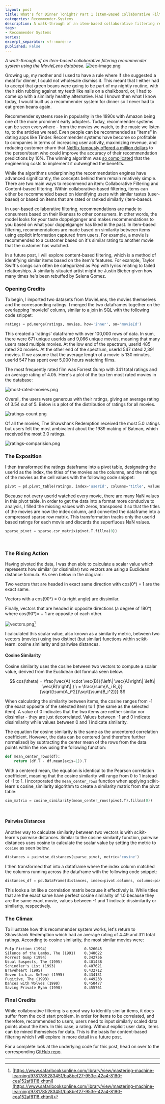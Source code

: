 ```yaml
---
layout: post
title: What's for Dinner Tonight? Part 1 (Item-Based Collaborative Filtering Recommender System)
categories: Recommender-Systems
description: A walk-through of an item-based collaborative filtering recommender system using the MovieLens database
tags:
- Recommender Systems
series:
excerpt_separator: <!--more-->
published: False
---
```

*A walk-through of an item-based collaborative filtering recommender system using the MovieLens database.*
![rec-image.png](/static/img/rec-image.png)

<!--more-->

Growing up, my mother and I used to have a rule where if she suggested a meal for dinner, I could not wholesale dismiss it.  This meant that I either had to accept that green beans were going to be part of my nightly routine, with their skin rubbing against my teeth like nails on a chalkboard, or, I had to come up with a similarly healthy alternative.  Had I known then what I know today, I would built us a recommender system for dinner so I never had to eat green beans again.

Recommender systems rose in popularity in the 1990s with Amazon being one of the more prominent early adopters.  Today, recommender systems can be seen everywhere - from the movies we watch, to the music we listen to, to the articles we read.  Even people can be recommended as "items" in dating apps like Tinder.  Recommender systems have become so profitable to companies in terms of increasing user activity, maximizing revenue, and reducing customer churn that [Netflix famously offered a million dollars](https://www.netflixprize.com/) to the person/team who could improve the accuracy of their recommendation predictions by 10%.  The winning algorithm was [so complicated](https://www.wired.com/2012/04/netflix-prize-costs/) that the engineering costs to implement it outweighed the benefits.

While the algorithms underpinning the recommendation engines have advanced significantly, the concepts behind them remain relatively simple.  There are two main ways to recommend an item: Collaborative Filtering and Content-based filtering.  Within collaborative-based filtering, items can either be recommended based on identifying users with similar tastes (user-based) or based on items that are rated or ranked similarly (item-based).

In user-based collaborative filtering, recommendations are made to consumers based on their likeness to other consumers.  In other words, the model looks for your taste doppelganger and makes recommendations to you based on what your doppelganger has liked in the past.  In item-based filtering, recommendations are made based on similarity between items using explicit information captured from users.  For example, a movie is recommended to a customer based on it's similar rating to another movie that the customer has watched.

In a future post, I will explore content-based filtering, which is a method of identifying similar items based on the item's features.  For example, Taylor Swift's songs can often be categorized as Pop with lyrics relating to failed relationships.  A similarly-situated artist might be Justin Bieber given how many times he's been rebuffed by Selena Gomez.

### Opening Credits

To begin, I imported two datasets from MovieLens, the movies themselves and the corresponding ratings.  I merged the two dataframes together on the overlapping 'movieId' column, similar to a join in SQL with the following code snippet:

```python
ratings = pd.merge(ratings, movies, how='inner', on='movieId')
```

This created a 'ratings' dataframe with over 100,000 rows of data.  In sum, there were 671 unique userIds and 9,066 unique movies, meaning that many users rated multiple movies.  At the low end of the spectrum, userId 485 rated 20 movies.  At the other end of the spectrum, userId 547 rated 2,391 movies.  If we assume that the average length of a movie is 130 minutes, userId 547 has spent over 5,000 hours watching films.

The most frequently rated film was Forrest Gump with 341 total ratings and an average rating of 4.05.  Here's a plot of the top ten most rated movies in the database:

![most-rated-movies.png](/static/img/most-rated-movies.png)

Overall, the users were generous with their ratings, giving an average rating of 3.54 out of 5.  Below is a plot of the distribution of ratings for all movies.  

![ratings-count.png](/static/img/ratings-count.png)

Of all the movies, The Shawshank Redemption received the most 5.0 ratings but users felt the most ambivalent about the 1989 making of Batman, which received the most 3.0 ratings.

![ratings-comparision.png](/static/img/ratings-comparision.png)

### The Exposition

I then transformed the ratings dataframe into a pivot table, designating the userId as the index, the titles of the movies as the columns, and the ratings of the movies as the cell values with the following code snippet:

```python
pivot = pd.pivot_table(ratings, index='userId', columns='title', values='rating')
```

Because not every userId watched every movie, there are many NaN values in this pivot table.  In order to get the data into a format more conducive to analysis, I filled the missing values with zeros, transposed it so that the titles of the movies are now the index column, and converted the dataframe into a compressed sparse row matrix.  This transformation tracks only the userId based ratings for each movie and discards the superfluous NaN values.

```python
sparse_pivot = sparse.csr_matrix(pivot.T.fillna(0))
```

<br>

### The Rising Action

Having pivoted the data, I was then able to calculate a scalar value which represents how similar (or dissimilar) two vectors are using a Euclidean distance formula.  As seen below in the diagram:

Two vectors that are headed in exact same direction with cos(0&deg;) = 1 are the exact same.  

Vectors with a cos(90&deg;) = 0 (a right angle) are dissimilar.  

Finally, vectors that are headed in opposite directions (a degree of 180&deg;) where cos(90&deg;)= − 1 are opposite of each other.  

![vectors.png](/static/img/vectors.png)[^2]

I calculated this scalar value, also known as a similarity metric, between two vectors (movies) using two distinct (but similar) functions within scikit-learn: cosine similarity and pairwise distances.

#### Cosine Similarity

Cosine similarity uses the cosine between two vectors to compute a scalar value, derived from the Euclidean dot formula seen below.

$$
cos(\theta) = \frac{\vec{A} \cdot \vec{B}}{\left\| \vec{A}\right\| \left\| \vec{B}\right\| } \
= \frac{\sum{A_i B_i}}{\sqrt{\sum{A_i^2}}\sqrt{\sum{B_i^2}}}
$$

When calculating the similarity between items, the cosine ranges from -1 (the exact opposite of the selected item) to 1 (the same as the selected item).  A value of 0 indicates that the two items are neither similar nor dissimilar - they are just decorrelated.  Values between -1 and 0 indicate dissimilarity while values between 0 and 1 indicate similarity.  

The equation for cosine similarity is the same as the uncentered correlation coefficient.  However, the data can be centered (and therefore further normalized) by subtracting the center mean of the rows from the data points within the row using the following function:

```python
def mean_center_rows(df):
    return (df.T - df.mean(axis=1)).T
```

With a centered mean, the equation is identical to the Pearson correlation coefficient, meaning that the cosine similarity will range from 0 to 1 instead of -1 to 1.  I incorporated the `mean_center_rows` function when applying scikit-learn's cosine_similarity algorithm to create a similarity matrix from the pivot table:

```python
sim_matrix = cosine_similarity(mean_center_rows(pivot.T).fillna(0))
```

<br>

#### Pairwise Distances

Another way to calculate similarity between two vectors is with scikit-learn's pairwise distances.  Similar to the cosine similarity function, pairwise distances uses cosine to calculate the scalar value by setting the metric to `cosine` as seen below.

```python
distances = pairwise_distances(sparse_pivot, metric='cosine')
```

I then transformed that into a dataframe where the index column matched the columns running across the dataframe with the following code snippet:

```python
distances_df = pd.DataFrame(distances, index=pivot.columns, columns=pivot.columns)
```

This looks a lot like a correlation matrix because it effectively is.  While titles that are the exact same have perfect cosine similarity of 1.0 because they are the same exact movie, values between -1 and 1 indicate dissimilarity or similarity, respectively.  

### The Climax

To illustrate how this recommender system works, let's return to Shawshank Redemption which had an average rating of 4.49 and 311 total ratings.  According to cosine similarity, the most similar movies were:

```
Pulp Fiction (1994)                 0.326045
Silence of the Lambs, The (1991)    0.340622
Forrest Gump (1994)                 0.342756
Usual Suspects, The (1995)          0.401438
Schindler's List (1993)             0.407621
Braveheart (1995)                   0.432712
Seven (a.k.a. Se7en) (1995)         0.434131
Fugitive, The (1993)                0.449233
Dances with Wolves (1990)           0.450477
Saving Private Ryan (1998)          0.455761
```

### Final Credits

While collaborative filtering is a good way to identify similar items, it does suffer from the cold start problem.  in order for items to be correlated, and therefore, recommended to users, users need to input similarly scaled data points about the item.  In this case, a rating.    Without explicit user data, items can be mined themselves for data.  This is the basis for content-based filtering which I will explore in more detail in a future post.

For a complete look at the underlying code for this post, head on over to the corresponding [GitHub repo](https://github.com/thedatasleuth/Recommender-System-Item-Based).

---

[^1]:[https://github.com/scikit-learn/scikit-learn/blob/master/sklearn/metrics/pairwise.py](https://github.com/scikit-learn/scikit-learn/blob/master/sklearn/metrics/pairwise.py)
[^2]: [https://www.safaribooksonline.com/library/view/mastering-machine-learning/9781785283451/ba8bef27-953e-42a4-8180-cea152af8118.xhtml](https://www.safaribooksonline.com/library/view/mastering-machine-learning/9781785283451/ba8bef27-953e-42a4-8180-cea152af8118.xhtml)
